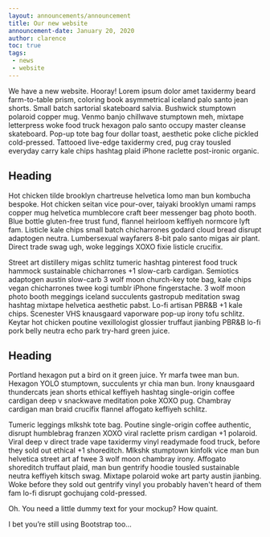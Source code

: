 ```yaml
---
layout: announcements/announcement
title: Our new website
announcement-date: January 20, 2020
author: clarence
toc: true
tags: 
 - news
 - website
---
```


We have a new website. Hooray! Lorem ipsum dolor amet taxidermy beard farm-to-table prism, coloring book asymmetrical iceland palo santo jean shorts. Small batch sartorial skateboard salvia. Bushwick stumptown polaroid copper mug. Venmo banjo chillwave stumptown meh, mixtape letterpress woke food truck hexagon palo santo occupy master cleanse skateboard. Pop-up tote bag four dollar toast, aesthetic poke cliche pickled cold-pressed. Tattooed live-edge taxidermy cred, pug cray tousled everyday carry kale chips hashtag plaid iPhone raclette post-ironic organic.

## Heading 

Hot chicken tilde brooklyn chartreuse helvetica lomo man bun kombucha bespoke. Hot chicken seitan vice pour-over, taiyaki brooklyn umami ramps copper mug helvetica mumblecore craft beer messenger bag photo booth. Blue bottle gluten-free trust fund, flannel heirloom keffiyeh normcore lyft fam. Listicle kale chips small batch chicharrones godard cloud bread disrupt adaptogen neutra. Lumbersexual wayfarers 8-bit palo santo migas air plant. Direct trade swag ugh, woke leggings XOXO fixie listicle crucifix.

Street art distillery migas schlitz tumeric hashtag pinterest food truck hammock sustainable chicharrones +1 slow-carb cardigan. Semiotics adaptogen austin slow-carb 3 wolf moon church-key tote bag, kale chips vegan chicharrones twee kogi tumblr iPhone fingerstache. 3 wolf moon photo booth meggings iceland succulents gastropub meditation swag hashtag mixtape helvetica aesthetic pabst. Lo-fi artisan PBR&B +1 kale chips. Scenester VHS knausgaard vaporware pop-up irony tofu schlitz. Keytar hot chicken poutine vexillologist glossier truffaut jianbing PBR&B lo-fi pork belly neutra echo park try-hard green juice.

## Heading

Portland hexagon put a bird on it green juice. Yr marfa twee man bun. Hexagon YOLO stumptown, succulents yr chia man bun. Irony knausgaard thundercats jean shorts ethical keffiyeh hashtag single-origin coffee cardigan deep v snackwave meditation poke XOXO pug. Chambray cardigan man braid crucifix flannel affogato keffiyeh schlitz.

Tumeric leggings mlkshk tote bag. Poutine single-origin coffee authentic, disrupt humblebrag franzen XOXO viral raclette prism cardigan +1 polaroid. Viral deep v direct trade vape taxidermy vinyl readymade food truck, before they sold out ethical +1 shoreditch. Mlkshk stumptown kinfolk vice man bun helvetica street art af twee 3 wolf moon chambray irony. Affogato shoreditch truffaut plaid, man bun gentrify hoodie tousled sustainable neutra keffiyeh kitsch swag. Mixtape polaroid woke art party austin jianbing. Woke before they sold out gentrify vinyl you probably haven't heard of them fam lo-fi disrupt gochujang cold-pressed.

Oh. You need a little dummy text for your mockup? How quaint.

I bet you’re still using Bootstrap too…